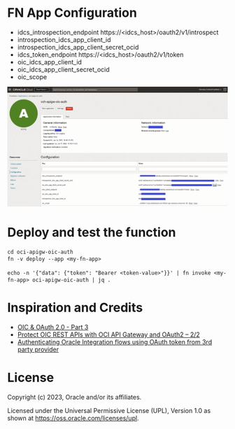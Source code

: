 # FN App Configuration
* idcs_introspection_endpoint https://<idcs_host>/oauth2/v1/introspect
* introspection_idcs_app_client_id
* introspection_idcs_app_client_secret_ocid
* idcs_token_endpoint         https://<idcs_host>/oauth2/v1/token
* oic_idcs_app_client_id
* oic_idcs_app_client_secret_ocid
* oic_scope

![configuration](images/fn-app-configuration.png)

# Deploy and test the function

    cd oci-apigw-oic-auth
    fn -v deploy --app <my-fn-app>

    echo -n '{"data": {"token": "Bearer <token-value>"}}' | fn invoke <my-fn-app> oci-apigw-oic-auth | jq .

# Inspiration and Credits
* [OIC & OAuth 2.0 - Part 3](http://niallcblogs.blogspot.com/2022/04/908-oic-oauth-20-part-3.html)
* [Protect OIC REST APIs with OCI API Gateway and OAuth2 – 2/2](https://mytechretreat.com/protect-oic-rest-apis-with-oci-api-gateway-and-oauth2-2-2/)
* [Authenticating Oracle Integration flows using OAuth token from 3rd party provider](https://blogs.oracle.com/integration/post/authenticating-oic-flows-through-third-party-bearer-token)

# License

Copyright (c)  2023,  Oracle and/or its affiliates.

Licensed under the Universal Permissive License (UPL), Version 1.0 as shown at https://oss.oracle.com/licenses/upl.